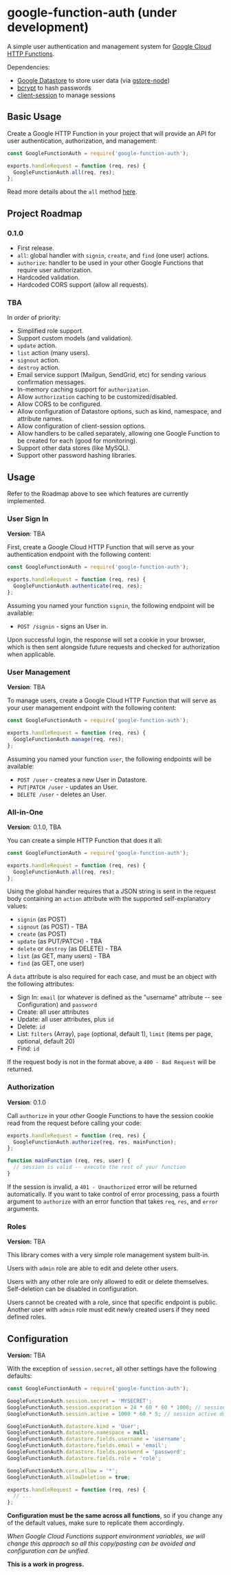 # google-function-auth (under development)

A simple user authentication and management system for [Google Cloud HTTP Functions](https://cloud.google.com/functions/docs/writing/http).

Dependencies:

* [Google Datastore](https://cloud.google.com/datastore/) to store user data (via [gstore-node](https://github.com/sebelga/gstore-node))
* [bcrypt](https://github.com/kelektiv/node.bcrypt.js) to hash passwords
* [client-session](https://github.com/mozilla/node-client-sessions) to manage sessions

## Basic Usage

Create a Google HTTP Function in your project that will provide an API for user authentication, authorization, and management:

```javascript
const GoogleFunctionAuth = require('google-function-auth');

exports.handleRequest = function (req, res) {
  GoogleFunctionAuth.all(req, res);
};
```

Read more details about the `all` method [here](#all-in-one).

## Project Roadmap

### 0.1.0

* First release.
* `all`: global handler with `signin`, `create`, and `find` (one user) actions.
* `authorize`: handler to be used in your other Google Functions that require user authorization.
* Hardcoded validation.
* Hardcoded CORS support (allow all requests).

### TBA

In order of priority:

* Simplified role support.
* Support custom models (and validation).
* `update` action.
* `list` action (many users).
* `signout` action.
* `destroy` action.
* Email service support (Mailgun, SendGrid, etc) for sending various confirmation messages.
* In-memory caching support for `authorization`.
* Allow `authorization` caching to be customized/disabled.
* Allow CORS to be configured.
* Allow configuration of Datastore options, such as kind, namespace, and attribute names.
* Allow configuration of client-session options.
* Allow handlers to be called separately, allowing one Google Function to be created for each (good for monitoring).
* Support other data stores (like MySQL).
* Support other password hashing libraries.

## Usage

Refer to the Roadmap above to see which features are currently implemented.

### User Sign In

__Version__: TBA

First, create a Google Cloud HTTP Function that will serve as your authentication endpoint with the following content:

```javascript
const GoogleFunctionAuth = require('google-function-auth');

exports.handleRequest = function (req, res) {
  GoogleFunctionAuth.authenticate(req, res);
};
```

Assuming you named your function `signin`, the following endpoint will be available:

* `POST /signin` - signs an User in.

Upon successful login, the response will set a cookie in your browser, which is then sent alongside future requests and checked for authorization when applicable.

### User Management

__Version__: TBA

To manage users, create a Google Cloud HTTP Function that will serve as your user management endpoint with the following content:

```javascript
const GoogleFunctionAuth = require('google-function-auth');

exports.handleRequest = function (req, res) {
  GoogleFunctionAuth.manage(req, res);
};
```

Assuming you named your function `user`, the following endpoints will be available:

* `POST /user` - creates a new User in Datastore.
* `PUT|PATCH /user` - updates an User.
* `DELETE /user` - deletes an User.

### All-in-One

__Version__: 0.1.0, TBA

You can create a simple HTTP Function that does it all:

```javascript
const GoogleFunctionAuth = require('google-function-auth');

exports.handleRequest = function (req, res) {
  GoogleFunctionAuth.all(req, res);
};
```

Using the global handler requires that a JSON string is sent in the request body containing an `action` attribute with the supported self-explanatory values:

* `signin` (as POST)
* `signout` (as POST) - TBA
* `create` (as POST)
* `update` (as PUT/PATCH) - TBA
* `delete` or `destroy` (as DELETE) - TBA
* `list` (as GET, many users) - TBA
* `find` (as GET, one user)

A `data` attribute is also required for each case, and must be an object with the following attributes:

* Sign In: `email` (or whatever is defined as the "username" attribute -- see Configuration) and `password`
* Create: all user attributes
* Update: all user attributes, plus `id`
* Delete: `id`
* List: `filters` (Array), `page` (optional, default 1), `limit` (items per page, optional, default 20)
* Find: `id`

If the request body is not in the format above, a `400 - Bad Request` will be returned.

### Authorization

__Version__: 0.1.0

Call `authorize` in your _other_ Google Functions to have the session cookie read from the request before calling your code:

```javascript
exports.handleRequest = function (req, res) {
  GoogleFunctionAuth.authorize(req, res, mainFunction);
};

function mainFunction (req, res, user) {
  // session is valid -- execute the rest of your function
}
```

If the session is invalid, a `401 - Unauthorized` error will be returned automatically. If you want to take control of error processing, pass a fourth argument to `authorize` with an error function that takes `req`, `res`, and `error` arguments.

### Roles

__Version:__ TBA

This library comes with a very simple role management system built-in.

Users with `admin` role are able to edit and delete other users.

Users with any other role are only allowed to edit or delete themselves. Self-deletion can be disabled in configuration.

Users cannot be created with a role, since that specific endpoint is public. Another user with `admin` role must edit newly created users if they need defined roles.

## Configuration

__Version:__ TBA

With the exception of `session.secret`, all other settings have the following defaults:

```javascript
const GoogleFunctionAuth = require('google-function-auth');

GoogleFunctionAuth.session.secret = 'MYSECRET';
GoogleFunctionAuth.session.expiration = 24 * 60 * 60 * 1000; // session expiration in ms
GoogleFunctionAuth.session.active = 1000 * 60 * 5; // session active duration in ms

GoogleFunctionAuth.datastore.kind = 'User';
GoogleFunctionAuth.datastore.namespace = null;
GoogleFunctionAuth.datastore.fields.username = 'username';
GoogleFunctionAuth.datastore.fields.email = 'email';
GoogleFunctionAuth.datastore.fields.password = 'password';
GoogleFunctionAuth.datastore.fields.role = 'role';

GoogleFunctionAuth.cors.allow = '*';
GoogleFunctionAuth.allowDeletion = true;

exports.handleRequest = function (req, res) {
  // ...
};
```

__Configuration must be the same across all functions__, so if you change any of the default values, make sure to replicate them accordingly.

_When Google Cloud Functions support environment variables, we will change this approach so all this copy/pasting can be avoided and configuration can be unified._

__This is a work in progress.__
